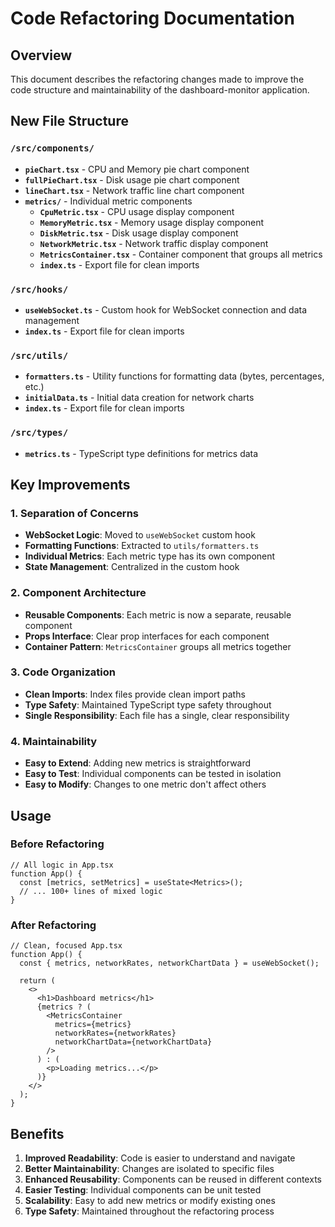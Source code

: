 # Code Refactoring Documentation

## Overview
This document describes the refactoring changes made to improve the code structure and maintainability of the dashboard-monitor application.

## New File Structure

### `/src/components/`
- **`pieChart.tsx`** - CPU and Memory pie chart component
- **`fullPieChart.tsx`** - Disk usage pie chart component  
- **`lineChart.tsx`** - Network traffic line chart component
- **`metrics/`** - Individual metric components
  - **`CpuMetric.tsx`** - CPU usage display component
  - **`MemoryMetric.tsx`** - Memory usage display component
  - **`DiskMetric.tsx`** - Disk usage display component
  - **`NetworkMetric.tsx`** - Network traffic display component
  - **`MetricsContainer.tsx`** - Container component that groups all metrics
  - **`index.ts`** - Export file for clean imports

### `/src/hooks/`
- **`useWebSocket.ts`** - Custom hook for WebSocket connection and data management
- **`index.ts`** - Export file for clean imports

### `/src/utils/`
- **`formatters.ts`** - Utility functions for formatting data (bytes, percentages, etc.)
- **`initialData.ts`** - Initial data creation for network charts
- **`index.ts`** - Export file for clean imports

### `/src/types/`
- **`metrics.ts`** - TypeScript type definitions for metrics data

## Key Improvements

### 1. Separation of Concerns
- **WebSocket Logic**: Moved to `useWebSocket` custom hook
- **Formatting Functions**: Extracted to `utils/formatters.ts`
- **Individual Metrics**: Each metric type has its own component
- **State Management**: Centralized in the custom hook

### 2. Component Architecture
- **Reusable Components**: Each metric is now a separate, reusable component
- **Props Interface**: Clear prop interfaces for each component
- **Container Pattern**: `MetricsContainer` groups all metrics together

### 3. Code Organization
- **Clean Imports**: Index files provide clean import paths
- **Type Safety**: Maintained TypeScript type safety throughout
- **Single Responsibility**: Each file has a single, clear responsibility

### 4. Maintainability
- **Easy to Extend**: Adding new metrics is straightforward
- **Easy to Test**: Individual components can be tested in isolation
- **Easy to Modify**: Changes to one metric don't affect others

## Usage

### Before Refactoring
```tsx
// All logic in App.tsx
function App() {
  const [metrics, setMetrics] = useState<Metrics>();
  // ... 100+ lines of mixed logic
}
```

### After Refactoring
```tsx
// Clean, focused App.tsx
function App() {
  const { metrics, networkRates, networkChartData } = useWebSocket();
  
  return (
    <>
      <h1>Dashboard metrics</h1>
      {metrics ? (
        <MetricsContainer 
          metrics={metrics}
          networkRates={networkRates}
          networkChartData={networkChartData}
        />
      ) : (
        <p>Loading metrics...</p>
      )}
    </>
  );
}
```

## Benefits

1. **Improved Readability**: Code is easier to understand and navigate
2. **Better Maintainability**: Changes are isolated to specific files
3. **Enhanced Reusability**: Components can be reused in different contexts
4. **Easier Testing**: Individual components can be unit tested
5. **Scalability**: Easy to add new metrics or modify existing ones
6. **Type Safety**: Maintained throughout the refactoring process
